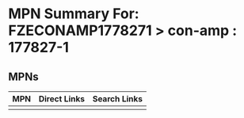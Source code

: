 



# MPN Summary For: FZECONAMP1778271 > con-amp : 177827-1

## MPNs
  

|MPN|Direct Links|Search Links|
| :--- | :--- | :--- |
||||
